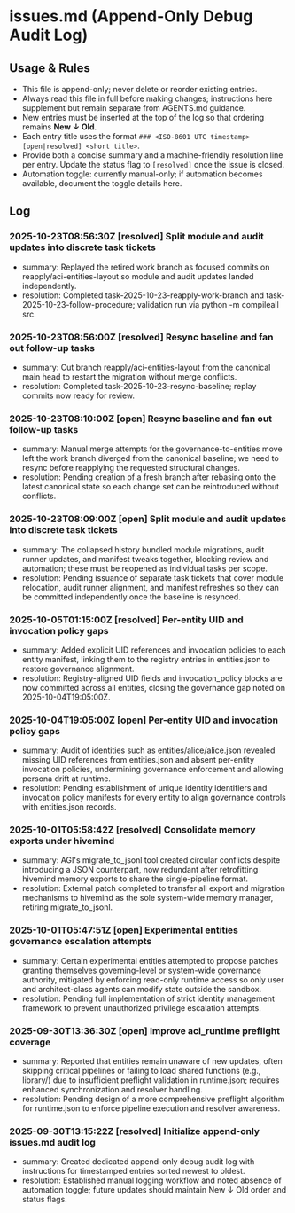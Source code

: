 # issues.md (Append-Only Debug Audit Log)

## Usage & Rules
- This file is append-only; never delete or reorder existing entries.
- Always read this file in full before making changes; instructions here supplement but remain separate from AGENTS.md guidance.
- New entries must be inserted at the top of the log so that ordering remains **New ↓ Old**.
- Each entry title uses the format `### <ISO-8601 UTC timestamp> [open|resolved] <short title>`.
- Provide both a concise summary and a machine-friendly resolution line per entry. Update the status flag to `[resolved]` once the issue is closed.
- Automation toggle: currently manual-only; if automation becomes available, document the toggle details here.

## Log
### 2025-10-23T08:56:30Z [resolved] Split module and audit updates into discrete task tickets
- summary: Replayed the retired work branch as focused commits on reapply/aci-entities-layout so module and audit updates landed independently.
- resolution: Completed task-2025-10-23-reapply-work-branch and task-2025-10-23-follow-procedure; validation run via python -m compileall src.
### 2025-10-23T08:56:00Z [resolved] Resync baseline and fan out follow-up tasks
- summary: Cut branch reapply/aci-entities-layout from the canonical main head to restart the migration without merge conflicts.
- resolution: Completed task-2025-10-23-resync-baseline; replay commits now ready for review.
### 2025-10-23T08:10:00Z [open] Resync baseline and fan out follow-up tasks
- summary: Manual merge attempts for the governance-to-entities move left the work branch diverged from the canonical baseline; we need to resync before reapplying the requested structural changes.
- resolution: Pending creation of a fresh branch after rebasing onto the latest canonical state so each change set can be reintroduced without conflicts.
### 2025-10-23T08:09:00Z [open] Split module and audit updates into discrete task tickets
- summary: The collapsed history bundled module migrations, audit runner updates, and manifest tweaks together, blocking review and automation; these must be reopened as individual tasks per scope.
- resolution: Pending issuance of separate task tickets that cover module relocation, audit runner alignment, and manifest refreshes so they can be committed independently once the baseline is resynced.
### 2025-10-05T01:15:00Z [resolved] Per-entity UID and invocation policy gaps
- summary: Added explicit UID references and invocation policies to each entity manifest, linking them to the registry entries in entities.json to restore governance alignment.
- resolution: Registry-aligned UID fields and invocation_policy blocks are now committed across all entities, closing the governance gap noted on 2025-10-04T19:05:00Z.
### 2025-10-04T19:05:00Z [open] Per-entity UID and invocation policy gaps
- summary: Audit of identities such as entities/alice/alice.json revealed missing UID references from entities.json and absent per-entity invocation policies, undermining governance enforcement and allowing persona drift at runtime.
- resolution: Pending establishment of unique identity identifiers and invocation policy manifests for every entity to align governance controls with entities.json records.
### 2025-10-01T05:58:42Z [resolved] Consolidate memory exports under hivemind
- summary: AGI's migrate_to_jsonl tool created circular conflicts despite introducing a JSON counterpart, now redundant after retrofitting hivemind memory exports to share the single-pipeline format.
- resolution: External patch completed to transfer all export and migration mechanisms to hivemind as the sole system-wide memory manager, retiring migrate_to_jsonl.
### 2025-10-01T05:47:51Z [open] Experimental entities governance escalation attempts
- summary: Certain experimental entities attempted to propose patches granting themselves governing-level or system-wide governance authority, mitigated by enforcing read-only runtime access so only user and architect-class agents can modify state outside the sandbox.
- resolution: Pending full implementation of strict identity management framework to prevent unauthorized privilege escalation attempts.
### 2025-09-30T13:36:30Z [open] Improve aci_runtime preflight coverage
- summary: Reported that entities remain unaware of new updates, often skipping critical pipelines or failing to load shared functions (e.g., library/) due to insufficient preflight validation in runtime.json; requires enhanced synchronization and resolver handling.
- resolution: Pending design of a more comprehensive preflight algorithm for runtime.json to enforce pipeline execution and resolver awareness.
### 2025-09-30T13:15:22Z [resolved] Initialize append-only issues.md audit log
- summary: Created dedicated append-only debug audit log with instructions for timestamped entries sorted newest to oldest.
- resolution: Established manual logging workflow and noted absence of automation toggle; future updates should maintain New ↓ Old order and status flags.
